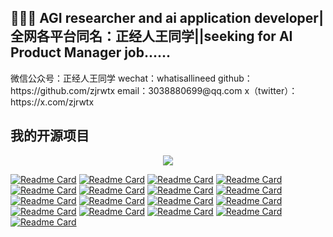 

<h2 align="left">👨🏻‍💻 AGI researcher and ai application developer|全网各平台同名：正经人王同学||seeking for AI Product Manager job......</h2>
微信公众号：正经人王同学
wechat：whatisallineed
github：https://github.com/zjrwtx
email：3038880699@qq.com
x（twitter）：https://x.com/zjrwtx
</h2>


<h2 align="left">我的开源项目</h2>
<p align = "center">
  <img src = "https://github-readme-stats.vercel.app/api?username=zjrwtx&show_icons=true&theme=tokyonight&line_height=36">
<!--   <img src = "https://github-readme-stats.vercel.app/api/top-langs/?username=zjrwtx&theme=radical"> -->
</p>

[![Readme Card](https://github-readme-stats.vercel.app/api/pin/?username=zjrwtx&show_icons=true&theme=radical&repo=SFT-data-builder )](https://github.com/zjrwtx/SFT-data-builder)
[![Readme Card](https://github-readme-stats.vercel.app/api/pin/?username=zjrwtx&show_icons=true&theme=radical&repo=VideoQA_databuilder )](https://github.com/zjrwtx/VideoQA_databuilder)
[![Readme Card](https://github-readme-stats.vercel.app/api/pin/?username=zjrwtx&show_icons=true&theme=radical&repo=Multimodal-data-factory-agent )](https://github.com/zjrwtx/Multimodal-data-factory-agent)
[![Readme Card](https://github-readme-stats.vercel.app/api/pin/?username=zjrwtx&show_icons=true&theme=radical&repo=Yijian-Agent )](https://github.com/zjrwtx/Yijian-Agent)
[![Readme Card](https://github-readme-stats.vercel.app/api/pin/?username=zjrwtx&show_icons=true&theme=radical&repo=Yijian-A1robot )](https://github.com/zjrwtx/Yijian-A1robot)
[![Readme Card](https://github-readme-stats.vercel.app/api/pin/?username=zjrwtx&show_icons=true&theme=radical&repo=open_handwritingai )](https://github.com/zjrwtx/open_handwritingai)
[![Readme Card](https://github-readme-stats.vercel.app/api/pin/?username=zjrwtx&show_icons=true&theme=radical&repo=AIgene_anki )](https://github.com/zjrwtx/AIgene_anki)
[![Readme Card](https://github-readme-stats.vercel.app/api/pin/?username=zjrwtx&show_icons=true&theme=radical&repo=yourmemory_v1 )](https://github.com/zjrwtx/yourmemory_v1)
[![Readme Card](https://github-readme-stats.vercel.app/api/pin/?username=zjrwtx&show_icons=true&theme=radical&repo=jwtdemo )](https://github.com/zjrwtx/jwtdemo)
[![Readme Card](https://github-readme-stats.vercel.app/api/pin/?username=zjrwtx&show_icons=true&theme=radical&repo=Pass_the_exam )](https://github.com/zjrwtx/Pass_the_exam)
[![Readme Card](https://github-readme-stats.vercel.app/api/pin/?username=zjrwtx&show_icons=true&theme=radical&repo=smu-gdmu-igem-wiki )](https://github.com/zjrwtx/smu-gdmu-igem-wiki)
[![Readme Card](https://github-readme-stats.vercel.app/api/pin/?username=zjrwtx&show_icons=true&theme=radical&repo=littlenotenotes )](https://github.com/zjrwtx/littlenotenotes)
[![Readme Card](https://github-readme-stats.vercel.app/api/pin/?username=zjrwtx&show_icons=true&theme=radical&repo=bilibiliQA_databuilder )](https://github.com/zjrwtx/bilibiliQA_databuilder)
[![Readme Card](https://github-readme-stats.vercel.app/api/pin/?username=zjrwtx&show_icons=true&theme=radical&repo=WebQuestions_databuilder )](https://github.com/zjrwtx/WebQuestions_databuilder)
[![Readme Card](https://github-readme-stats.vercel.app/api/pin/?username=zjrwtx&show_icons=true&theme=radical&repo=preference_databuilder )](https://github.com/zjrwtx/preference_databuilder)
[![Readme Card](https://github-readme-stats.vercel.app/api/pin/?username=zjrwtx&show_icons=true&theme=radical&repo=videotopdf_ui )](https://github.com/zjrwtx/videotopdf_ui)
[![Readme Card](https://github-readme-stats.vercel.app/api/pin/?username=zjrwtx&show_icons=true&theme=radical&repo=open_summary )](https://github.com/zjrwtx/open_summary)





